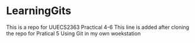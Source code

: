 # LearningGits
This is a repo for UUECS2363 Practical 4-6
This line is added after cloning the repo for Pratical 5 
Using  Git in  my own woekstation